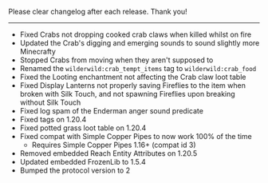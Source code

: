 Please clear changelog after each release.
Thank you!

-----------------
- Fixed Crabs not dropping cooked crab claws when killed whilst on fire
- Updated the Crab's digging and emerging sounds to sound slightly more Minecrafty
- Stopped Crabs from moving when they aren't supposed to
- Renamed the `wilderwild:crab_tempt_items` tag to `wilderwild:crab_food`
- Fixed the Looting enchantment not affecting the Crab claw loot table
- Fixed Display Lanterns not properly saving Fireflies to the item when broken with Silk Touch, and not spawning Fireflies upon breaking without Silk Touch
- Fixed log spam of the Enderman anger sound predicate
- Fixed tags on 1.20.4
- Fixed potted grass loot table on 1.20.4
- Fixed compat with Simple Copper Pipes to now work 100% of the time
    - Requires Simple Copper Pipes 1.16+ (compat id 3)
- Removed embedded Reach Entity Attributes on 1.20.5
- Updated embedded FrozenLib to 1.5.4
- Bumped the protocol version to 2
